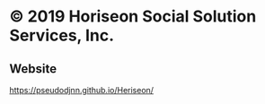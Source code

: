 # © 2019 Horiseon Social Solution Services, Inc.

## Website
https://pseudodjnn.github.io/Heriseon/
